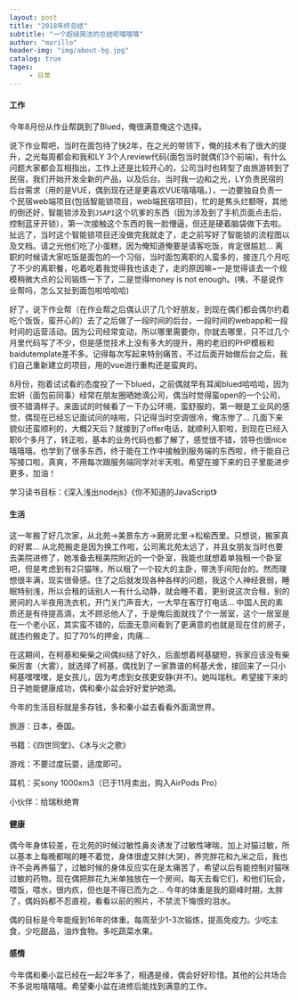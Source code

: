 ```yaml
---
layout: post
title: "2018年终总结"
subtitle: "一个超级简洁的总结呢嘻嘻嘻"
author: "marillo"
header-img: "img/about-bg.jpg"
catalog: true
tages:
     - 日常
---
```


#### 工作

今年8月份从作业帮跳到了Blued，俺很满意俺这个选择。

说下作业帮吧，当时在面包待了快2年，在之光的带领下，俺的技术有了很大的提升，之光每周都会和我和LY 3个人review代码(面包当时就偶们3个前端)，有什么问题大家都会互相指出，工作上还是比较开心的，公司当时也转型了由旅游转到了民宿，我们开始开发全新的产品，以及后台。当时我一边和之光，LY负责民宿的后台需求（用的是VUE，偶到现在还是更喜欢VUE嘻嘻嘻。），一边要独自负责一个民宿web端项目(包括智能锁项目，web端民宿项目)，忙的是焦头烂额呀，其他的倒还好，智能锁涉及到`JSAPI`这个坑爹的东西（因为涉及到了手机页面点击后，控制蓝牙开锁），第一次接触这个东西的我一脸懵逼，但还是硬着脑袋做下去啦。扯远了，当时这个智能锁项目还没做完我就走了，走之前写好了智能锁的流程图以及文档。请之光他们吃了小蛋糕，因为俺知道俺要是请客吃饭，肯定很尴尬… 离职的时候请大家吃饭是面包的一个习俗，当时面包离职的人蛮多的，接连几个月吃了不少的离职餐，吃着吃着我觉得我也该走了，走的原因嘛~一是觉得该去一个规模稍微大点的公司锻炼一下了，二是觉得money is not enough。(咦，不是说作业帮吗，怎么又扯到面包啦哈哈哈)

好了，说下作业帮（在作业帮之后偶认识了几个好朋友，到现在偶们都会偶尔约着吃个饭饭，蛮开心的）去了之后做了一段时间的后台，一段时间的webapp和一段时间的运营活动。因为公司经常变动，所以哪里需要你，你就去哪里，只不过几个月里代码写了不少，但是感觉技术上没有多大的提升，用的老旧的PHP模板和baidutemplate差不多。记得每次写起来特别痛苦，不过后面开始做后台之后，我们自己重新建立的项目，用的vue进行重构还是蛮爽的。

8月份，抱着试试看的态度投了一下blued，之前偶就早有耳闻blued哈哈哈，因为宏妍（面包前同事）经常在朋友圈晒她滴公司，偶当时觉得蛮open的一个公司，很不错滴样子。来面试的时候看了一下办公环境，蛮舒服的，第一眼是工业风的感觉，偶现在已经忘记面试问的啥啦，只记得当时空调很冷，俺冻惨了… 几面下来貌似还蛮顺利的，大概2天后？就接到了offer电话，就顺利入职啦，到现在已经入职6个多月了，转正啦，基本的业务代码也都了解了，感觉很不错，领导也很nice嘻嘻嘻。也学到了很多东西，终于能在工作中接触到服务端的东西啦，终于能自己写接口啦，真爽，不用每次跟服务端同学对半天啦。希望在接下来的日子里能进步更多，加油！

学习读书目标：《深入浅出nodejs》《你不知道的JavaScript》

#### 生活

这一年搬了好几次家，从北苑->美景东方->磨房北里->松榆西里。只想说，搬家真的好累… 从北苑搬走是因为换工作啦，公司离北苑太远了，并且女朋友当时也要去美院进修了，她准备去租美院附近的一个卧室，我能也就想着单独租一个卧室吧，但是考虑到有2只猫咪，所以租了一个较大的主卧，带洗手间阳台的。然而理想很丰满，现实很骨感。住了之后就发现各种各样的问题，我这个人神经衰弱，睡眠特别浅，所以合租的话别人一有什么动静，就会睡不着，更别说这次合租，别的房间的人半夜用洗衣机，开门关门声音大，一大早在客厅打电话… 中国人民的素质还是有待提高滴，太不顾忌他人了，于是俺后面就找了个一居室，这个一居室是在一个老小区，其实蛮不错的，后面无意间看到了更满意的也就是现在住的房子，就违约搬走了。扣了70%的押金，肉痛...

在这期间，在柯基和柴柴之间偶纠结了好久，后面想着柯基腿短，拆家应该没有柴柴厉害（大雾），就选择了柯基，偶找到了一家靠谱的柯基犬舍，接回来了一只小柯基嘿嘿嘿，是女孩儿，因为考虑到女孩更安静(并不)。她叫瑞秋。希望接下来的日子她能健康成功，偶和秦小盆会好好爱护她滴。

今年的生活目标就是多存钱，多和秦小盆去看看外面滴世界。

旅游：日本，泰国。

书籍：《四世同堂》、《冰与火之歌》

游戏：不要过度玩耍，适度即可。

耳机：买sony 1000xm3（已于11月卖出，购入AirPods Pro）

小伙伴：给瑞秋绝育



#### 健康

偶今年身体较差，在北苑的时候过敏性鼻炎诱发了过敏性哮喘，加上对猫过敏，所以基本上每晚都喘的睡不着觉，身体很虚又胖(大哭)，养完胖花和九米之后，我也许不会再养猫了，过敏时候的身体反应实在是太痛苦了，希望以后有能控制对猫咪过敏的药物。现在偶把胖花九米单独放在一个房间，每天去看它们，和他们玩会，喂饭，喂水，很内疚，但也是不得已而为之… 今年的体重是我的巅峰时期，太胖了，偶妈妈都不忍直视，看看以前的照片，不禁流下悔恨的泪水。

偶的目标是今年能瘦到16年的体重。每周至少1-3次锻炼，提高免疫力。少吃主食，少吃甜品，油炸食物。多吃蔬菜水果。

#### 感情

今年偶和秦小盆已经在一起2年多了，相遇是缘，偶会好好珍惜。其他的公共场合不多说啦嘻嘻嘻。希望秦小盆在进修后能找到满意的工作。